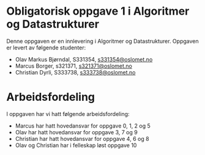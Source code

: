 # Obligatorisk oppgave 1 i Algoritmer og Datastrukturer

Denne oppgaven er en innlevering i Algoritmer og Datastrukturer. 
Oppgaven er levert av følgende studenter:
* Olav Markus Bjørndal, S331354, s331354@oslomet.no
* Marcus Borger, s321371, s321371@oslomet.no
* Christian Dyrli, S333738, s333738@oslomet.no

# Arbeidsfordeling

I oppgaven har vi hatt følgende arbeidsfordeling:
* Marcus har hatt hovedansvar for oppgave 0, 1, 2 og 5
* Olav har hatt hovedansvar for oppgave 3, 7 og 9
* Christian har hatt hovedansvar for oppgave 4, 6 og 8  
* Olav og Christian har i felleskap løst oppgave 10

